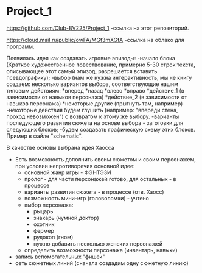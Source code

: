 # Project_1
https://github.com/Club-BV225/Project_1
-ссылка на этот репозиторий.

https://cloud.mail.ru/public/owFA/MGt3mXGfA
-ссылка на облако для программ.

Появилась идея как создавать игровые эпизоды:
  -начало блока (Краткое художественное повествование, примерно 5-30 строк текста, описывающее этот самый эпизод, разрешается вставить псевдографику);
  -выбор (нам же нужна интерактивность, мы не книгу создаем: несколько вариантов выбора, соответствующие нашим типовым действиям:
    *вперед
    *назад
    *влево
    *вправо
    *действие_1 (в зависимости от навыков персонажа)
    *действие_2 (в зависимости от навыков персонажа)
    *некоторые другие (прыгнуть там, например)
      -некоторые действия будем глушить (например: "впереди стена, проход невозможен") с возвратом к этому же выбору.
  -варианты последующего развития сюжета на основе выбора - заготовки для следующих блоков;
  -будем создавать графическую схему этих блоков. Пример в файле "schematic".

В качестве основы выбрана идея Хаосса
  - Есть возможность дополнить своим сюжетом и своим персонажем, при условии непротиворечия основной идее:
    * основной жанр игры - ФЭНТЭЗИ
    * пролог - для части персонажей готово, для остальных - в процессе
    * варианты развития сюжета - в процессе (отв. Хаосс)
    * возможность мини-игр (головоломки) - учтено
    * выбор персонажа:
      - рыцарь
      - знахарь (чумной доктор)
      - охотник
      - фермер
      - рудокоп (гном)
      - нужно добавить несколько женских персонажей
    * определить возможности персонажа (инвентарь, навыки)
  - запись вспомогательных "фишек"
  - сеть сюжетных линий (сначала создадим одну сюжетную линию)
